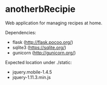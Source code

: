 # anotherbRecipie
Web application for managing recipes at home.

Dependencies:
* flask (http://flask.pocoo.org/)
* sqlite3 (https://sqlite.org/)
* gunicorn (http://gunicorn.org/)

Expected location under ./static:
* jquery.mobile-1.4.5
* jquery-1.11.3.min.js
